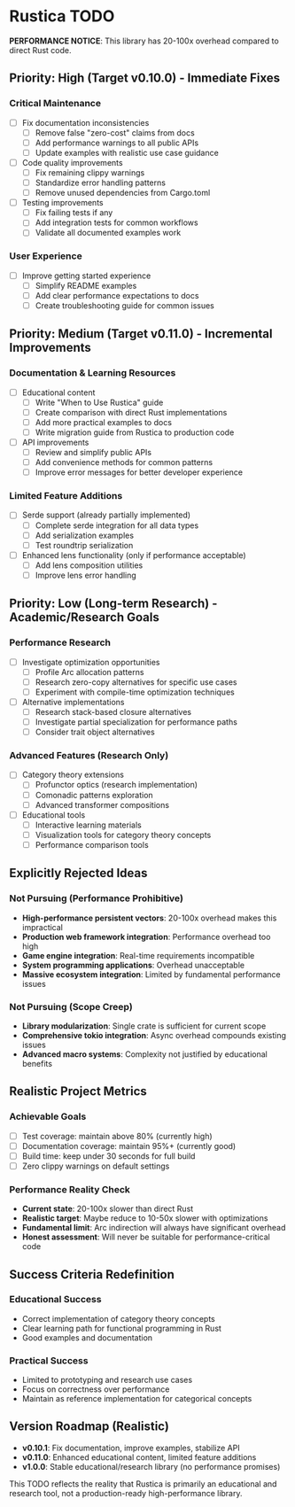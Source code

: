 # Rustica TODO

**PERFORMANCE NOTICE**: This library has 20-100x overhead compared to direct Rust code.

## Priority: High (Target v0.10.0) - Immediate Fixes

### Critical Maintenance

- [ ] Fix documentation inconsistencies
  - [ ] Remove false "zero-cost" claims from docs
  - [ ] Add performance warnings to all public APIs
  - [ ] Update examples with realistic use case guidance
- [ ] Code quality improvements
  - [ ] Fix remaining clippy warnings
  - [ ] Standardize error handling patterns
  - [ ] Remove unused dependencies from Cargo.toml
- [ ] Testing improvements
  - [ ] Fix failing tests if any
  - [ ] Add integration tests for common workflows
  - [ ] Validate all documented examples work

### User Experience

- [ ] Improve getting started experience
  - [ ] Simplify README examples
  - [ ] Add clear performance expectations to docs
  - [ ] Create troubleshooting guide for common issues

## Priority: Medium (Target v0.11.0) - Incremental Improvements

### Documentation & Learning Resources

- [ ] Educational content
  - [ ] Write "When to Use Rustica" guide
  - [ ] Create comparison with direct Rust implementations
  - [ ] Add more practical examples to docs
  - [ ] Write migration guide from Rustica to production code
- [ ] API improvements
  - [ ] Review and simplify public APIs
  - [ ] Add convenience methods for common patterns
  - [ ] Improve error messages for better developer experience

### Limited Feature Additions

- [ ] Serde support (already partially implemented)
  - [ ] Complete serde integration for all data types
  - [ ] Add serialization examples
  - [ ] Test roundtrip serialization
- [ ] Enhanced lens functionality (only if performance acceptable)
  - [ ] Add lens composition utilities
  - [ ] Improve lens error handling

## Priority: Low (Long-term Research) - Academic/Research Goals

### Performance Research

- [ ] Investigate optimization opportunities
  - [ ] Profile Arc allocation patterns
  - [ ] Research zero-copy alternatives for specific use cases
  - [ ] Experiment with compile-time optimization techniques
- [ ] Alternative implementations
  - [ ] Research stack-based closure alternatives
  - [ ] Investigate partial specialization for performance paths
  - [ ] Consider trait object alternatives

### Advanced Features (Research Only)

- [ ] Category theory extensions
  - [ ] Profunctor optics (research implementation)
  - [ ] Comonadic patterns exploration
  - [ ] Advanced transformer compositions
- [ ] Educational tools
  - [ ] Interactive learning materials
  - [ ] Visualization tools for category theory concepts
  - [ ] Performance comparison tools

## Explicitly Rejected Ideas

### Not Pursuing (Performance Prohibitive)

- **High-performance persistent vectors**: 20-100x overhead makes this impractical
- **Production web framework integration**: Performance overhead too high
- **Game engine integration**: Real-time requirements incompatible
- **System programming applications**: Overhead unacceptable
- **Massive ecosystem integration**: Limited by fundamental performance issues

### Not Pursuing (Scope Creep)

- **Library modularization**: Single crate is sufficient for current scope
- **Comprehensive tokio integration**: Async overhead compounds existing issues
- **Advanced macro systems**: Complexity not justified by educational benefits

## Realistic Project Metrics

### Achievable Goals

- [ ] Test coverage: maintain above 80% (currently high)
- [ ] Documentation coverage: maintain 95%+ (currently good)
- [ ] Build time: keep under 30 seconds for full build
- [ ] Zero clippy warnings on default settings

### Performance Reality Check

- **Current state**: 20-100x slower than direct Rust
- **Realistic target**: Maybe reduce to 10-50x slower with optimizations
- **Fundamental limit**: Arc indirection will always have significant overhead
- **Honest assessment**: Will never be suitable for performance-critical code

## Success Criteria Redefinition

### Educational Success

- Correct implementation of category theory concepts
- Clear learning path for functional programming in Rust
- Good examples and documentation

### Practical Success

- Limited to prototyping and research use cases
- Focus on correctness over performance
- Maintain as reference implementation for categorical concepts

## Version Roadmap (Realistic)

- **v0.10.1**: Fix documentation, improve examples, stabilize API
- **v0.11.0**: Enhanced educational content, limited feature additions
- **v1.0.0**: Stable educational/research library (no performance promises)

This TODO reflects the reality that Rustica is primarily an educational and research tool, not a production-ready high-performance library.
